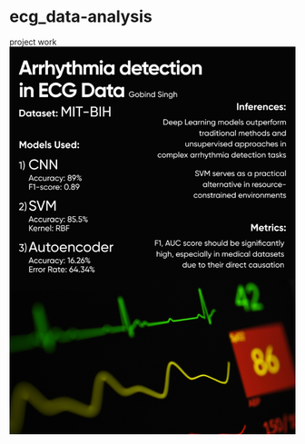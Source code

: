 # ecg_data-analysis
 project work 
![ECG-poster](./arrhythmia-detection_gobind.png?raw=true "ECG-poster")